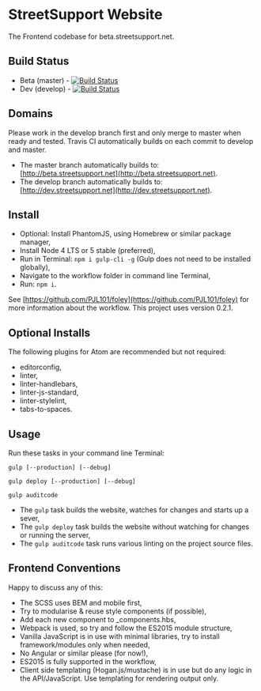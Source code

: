 # StreetSupport Website

The Frontend codebase for beta.streetsupport.net.

## Build Status

* Beta (master) - [![Build Status](https://travis-ci.org/StreetSupport/streetsupport-web.svg?branch=master)](https://travis-ci.org/StreetSupport/streetsupport-web)
* Dev (develop) - [![Build Status](https://travis-ci.org/StreetSupport/streetsupport-web.svg?branch=develop)](https://travis-ci.org/StreetSupport/streetsupport-web)

## Domains

Please work in the develop branch first and only merge to master when ready and tested. Travis CI automatically builds on each commit to develop and master.

* The master branch automatically builds to: [http://beta.streetsupport.net](http://beta.streetsupport.net).
* The develop branch automatically builds to: [http://dev.streetsupport.net](http://dev.streetsupport.net).

## Install

* Optional: Install PhantomJS, using Homebrew or similar package manager,
* Install Node 4 LTS or 5 stable (preferred),
* Run in Terminal: `npm i gulp-cli -g` (Gulp does not need to be installed globally),
* Navigate to the workflow folder in command line Terminal,
* Run: `npm i`.

See [https://github.com/PJL101/foley](https://github.com/PJL101/foley) for more information about the workflow. This project uses version 0.2.1.

## Optional Installs

The following plugins for Atom are recommended but not required:

* editorconfig,
* linter,
* linter-handlebars,
* linter-js-standard,
* linter-stylelint,
* tabs-to-spaces.

## Usage

Run these tasks in your command line Terminal:

`gulp [--production] [--debug]`

`gulp deploy [--production] [--debug]`

`gulp auditcode`

* The `gulp` task builds the website, watches for changes and starts up a sever,
* The `gulp deploy` task builds the website without watching for changes or running the server,
* The `gulp auditcode` task runs various linting on the project source files.

## Frontend Conventions

Happy to discuss any of this:

* The SCSS uses BEM and mobile first,
* Try to modularise & reuse style components (if possible),
* Add each new component to _components.hbs,
* Webpack is used, so try and follow the ES2015 module structure,
* Vanilla JavaScript is in use with minimal libraries, try to install framework/modules only when needed,
* No Angular or similar please (for now!),
* ES2015 is fully supported in the workflow,
* Client side templating (Hogan.js/mustache) is in use but do any logic in the API/JavaScript. Use templating for rendering output only.
